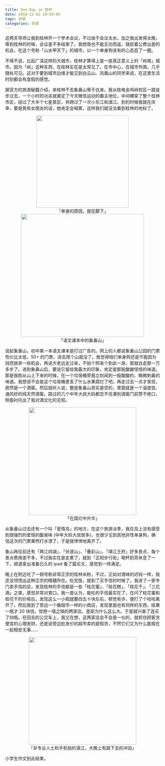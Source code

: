 ```yaml
---
title: One Day in 桂林
date: 2018-12-02 19:59:09
tags: 杂感
categories: 杂感
---
```


这两天导师让我到桂林开一个学术会议，不过由于会议太水，加之我出发得太晚，等到桂林的时候，会议差不多结束了。我想我也不能无功而返，就趁着公费出差的机会，在这个号称「山水甲天下」的城市，以一个单身狗该有的心态逛了一圈。

<!--more-->

不得不说，比起广深这样的大城市，桂林才算得上是一座真正意义上的「岭南」城市。因为「岭」这种东西，在桂林实在是太常见了。在市中心，在城市外围，几乎随处可见。这对于要到城市边缘才能见到白云山、凤凰山的同学来说，在这里生活时刻都会有度假的感觉。

据官方的旅游秘籍介绍，来桂林不去象鼻山等于白来。我从桂电金鸡岭校区一路徒步过去，一个小时的功夫就奠定了今天微信运动的霸主地位，中间横穿了整个桂林市区，绕过了大半个七星景区，并跨过了一次小东江和漓江。到的时候我就在庆幸，要是我有女朋友的话，她肯定会喊累，这样我们就没法看到桂林的地标了。

<center>
    <img src="/images/2018-12-2/road.jpg" width='300px'>
    <figcaption>「单身的原因，就在脚下」</figcaption>
</center>

<center>
    <img src="/images/2018-12-2/elephant-mountain.jpg" width='400px'>
    <figcaption>「语文课本中的象鼻山」</figcaption>
</center>

说起象鼻山，初中某一本语文课本是打过广告的。网上的人都说象鼻山公园的门票性价比太低，50+ 的门票，进去爬个山就没了。我觉得咱们单身狗还是不能因为钱而放弃一些机会，再说大老远走过来，不拍个照来个到此一游，那就白走那一万多步了。进到象鼻山后，要说它留给我最大的印象，肯定是那股酸酸怪怪的味道。那是我刚从山上下来的时候，在一个垃圾桶旁我立刻闻到一股酸酸的、略微刺鼻的味道。我想该不会是这个垃圾桶里丢了什么水果腐烂了吧。再走过去一点才发现，居然是一个酒窖。然后就听人说，整座象鼻山其实是空的，里面就是一个温度低、通风好的纯天然酒窖。路过的几个中年大叔大妈都忍不住凑到酒窖门前赞不绝口，侧面衬托出了我对酒文化的无知。

<center>
    <img src="/images/2018-12-2/wine-hole.jpg" width="350px">
    <figcaption>「在腐烂中升华」</figcaption>
</center>

从象鼻山过去还有一个叫「爱情岛」的地方，在这个旅游淡季，我在岛上没有感受到很强烈的爱情的酸臭味 (中年大妈大叔居多)，也很少见到其他异性单身狗，确信这次的门票果然打水漂了，于是就悻悻地离开了。

象山再往前还有「两江四湖」、「伏波山」、「叠彩山」、「靖江王府」好多景点，每个景点费用差不多，不过我实在是走累了，就到「正阳步行街」喝杯奶茶休息了一下，顺道拿出准备已久的 ipad 看了篇论文，感觉到一阵满足。

晚上在附近吃了一顿号称非常正宗的桂林米粉，不过，正如对酒味的迟钝一样，我还没领悟出这种正宗的精髓所在。吃完饭，就到了买手信的时候了。我进了一家专门卖手信的店，发现桂林的手信都是一些「桂花蜜」、「桂花糕」、「桂花干」、「三花酒」之类，感觉非常对胃口。我一直认为，能吃的手信最实在了。在问了桂花蜜和桂花干的价格后，发现这么一小瓶就要四五十块左右，顿觉有诈，便打了个哈哈离开了。然后我到了旁边一个像超市一样的小商店，发现里面也有同样的东西，结果一瓶才 20 块钱，惊想一墙之隔的两家店，差距为什么这么大。于是就兴奋了连买了四瓶。在回去的公交车上，我又在想，这两家店会不会是一伙的，就抓住顾客贪便宜的心理发财，还是说旁边批发价的超市卖的是假货，不然它们又为什么能挨在一起相安无事......

<center>
    <img src="/images/2018-12-2/lijiang.jpg" width="350px">
    <figcaption>「非专业人士和手机拍的漓江，大晚上有跳下去的冲动」</figcaption>
</center>



小学生作文到此结束。





